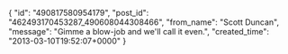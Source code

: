  {
   "id": "490817580954179",
   "post_id": "462493170453287_490608044308466",
   "from_name": "Scott Duncan",
   "message": "Gimme a blow-job and we'll call it even.",
   "created_time": "2013-03-10T19:52:07+0000"
 }
